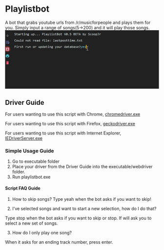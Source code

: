 # Playlistbot
A bot that grabs youtube urls from /r/musicforpeople and plays them for you.  Simply input a range of songs(5->200) and it will play those songs.
![Demo example](example/script_example.gif)

## Driver Guide
For users wanting to use this script with Chrome, [chromedriver.exe](https://chromedriver.chromium.org/)

For users wanting to use this script with Firefox, [geckodriver.exe](https://github.com/mozilla/geckodriver/releases)

For users wanting to use this script with Internet Explorer, [IEDriverServer.exe](https://selenium.dev/downloads/)

### Simple Usage Guide
1. Go to executable folder 
2. Place your driver from the Driver Guide into the executable/webdriver folder.
3. Run playlistbot.exe

#### Script FAQ Guide
1. How to skip songs?
Type yeah when the bot asks if you want to skip!

2. I've selected songs and want to start a new selection, how do I do that?

Type stop when the bot asks if you want to skip or stop.  If will ask you to select a new set of songs.

3. How do I only play one song?

When it asks for an ending track number, press enter.
